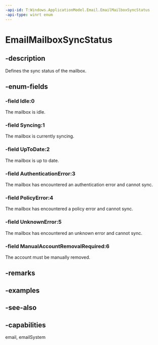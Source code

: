 ```yaml
---
-api-id: T:Windows.ApplicationModel.Email.EmailMailboxSyncStatus
-api-type: winrt enum
---
```


<!-- Enumeration syntax
public enum Windows.ApplicationModel.Email.EmailMailboxSyncStatus : int
-->

# EmailMailboxSyncStatus

## -description
Defines the sync status of the mailbox.

## -enum-fields
### -field Idle:0
The mailbox is idle.

### -field Syncing:1
The mailbox is currently syncing.

### -field UpToDate:2
The mailbox is up to date.

### -field AuthenticationError:3
The mailbox has encountered an authentication error and cannot sync.

### -field PolicyError:4
The mailbox has encountered a policy error and cannot sync.

### -field UnknownError:5
The mailbox has encountered an unknown error and cannot sync.

### -field ManualAccountRemovalRequired:6
The account must be manually removed.


## -remarks

## -examples

## -see-also
## -capabilities
email, emailSystem
